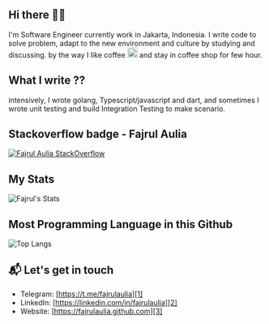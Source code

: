 ## Hi there 👋🏻

I'm Software Engineer currently work in Jakarta, Indonesia. I write code to solve problem, adapt to the new environment and culture by studying and discussing. by the way I like coffee <img class="emoji" alt="coffee" height="20" width="20" src="https://github.githubassets.com/images/icons/emoji/unicode/2615.png"> and stay in coffee shop for few hour.

## What I write ??
intensively, I wrote golang, Typescript/javascript and dart, and sometimes I wrote unit testing and build Integration Testing to make scenario.



## Stackoverflow badge - Fajrul Aulia
[![Fajrul Aulia StackOverflow](https://github-readme-stackoverflow.vercel.app/?userID=6769364&theme=dark)](https://stackoverflow.com/users/6769364/fajrul-a)


## My Stats
![Fajrul's Stats](https://github-readme-stats.vercel.app/api?username=fajrulaulia&show_icons=true&theme=blue-green)

## Most Programming Language in this Github
![Top Langs](https://github-readme-stats.vercel.app/api/top-langs/?username=fajrulaulia&hide_progress=false&&layout=pie)

## 📬 Let's get in touch
- Telegram: [https://t.me/fajrulaulia][1]
- LinkedIn: [https://linkedin.com/in/fajrulaulia][2]
- Website: [https://fajrulaulia.github.com][3]

[1]: https://t.me/fajrulaulia
[2]: https://linkedin.com/in/fajrulaulia
[3]: https://fajrulaulia.github.com
